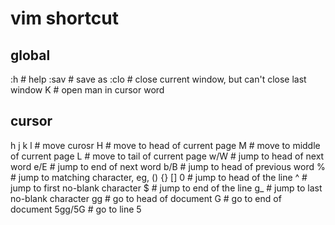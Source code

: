 # vim shortcut

## global
:h		# help
:sav		# save as
:clo		# close current window, but can't close last window
K		# open man in cursor word

## cursor
h j k l		# move curosr
H		# move to head of current page
M		# move to middle of current page
L		# move to tail of current page
w/W		# jump to head of next word
e/E		# jump to end of next word
b/B		# jump to head of previous word
%		# jump to matching character, eg, () {} []
0		# jump to head of the line
^		# jump to first no-blank character
$		# jump to end of the line
g_		# jump to last no-blank character
gg		# go to head of document
G 		# go to end of document
5gg/5G		# go to line 5

